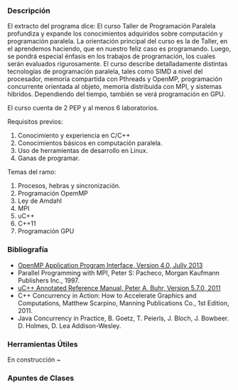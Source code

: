 ### Descripción

El extracto del programa dice:
El curso Taller de Programación Paralela profundiza y expande los 
conocimientos adquiridos sobre computación y programación paralela. La 
orientación principal del curso es la de Taller, en el aprendemos haciendo, 
que en nuestro feliz caso es programando. Luego, se pondrá especial énfasis en 
los trabajos de programación, los cuales serán evaluados rigurosamente. El 
curso describe detalladamente distintas tecnologías de programación paralela, 
tales como SIMD a nivel del procesador, memoria compartida con Pthreads y 
OpenMP, programación concurrente orientada al objeto, memoria distribuida con 
MPI, y sistemas híbridos. Dependiendo del tiempo, también se verá programación 
en GPU.

El curso cuenta de 2 PEP y al menos 6 laboratorios.

Requisitos previos:

 1. Conocimiento y experiencia en C/C++
 2. Conocimientos básicos en computación paralela.
 3. Uso de herramientas de desarrollo en Linux.
 4. Ganas de programar.

Temas del ramo:

 1. Procesos, hebras y sincronización.
 2. Programación OpemMP
 3. Ley de Amdahl
 4. MPI
 5. uC++
 6. C++11
 7. Programación GPU

### Bibliografía

 * [OpenMP Application Program Interface, Version 4.0, Jully 2013](http://www.openmp.org/mp-documents/OpenMP4.0.0.pdf)
 * Parallel Programming with MPI, Peter S: Pacheco, Morgan Kaufmann Publishers Inc., 1997.
 * [uC++ Annotated Reference Manual, Peter A. Buhr, Version 5.7.0, 2011](http://plg.uwaterloo.ca/usystem/pub/uSystem/uC++.pdf)
 * C++ Concurrency in Action: How to Accelerate Graphics and Computations, Matthew Scarpino, Manning Publications Co., 1st Edition, 2011.
 * Java Concurrency in Practice, B. Goetz, T. Peierls, J. Bloch, J. Bowbeer. D. Holmes, D. Lea Addison-Wesley.

### Herramientas Útiles

En construcción ~

### Apuntes de Clases


